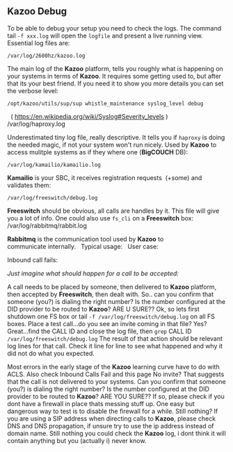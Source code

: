 ## Kazoo Debug

To be able to debug your setup you need to check the logs. The command tail `-f xxx.log` will open the `logfile` and present a live 
running view.
 
Essential log files are:

    /var/log/2600hz/kazoo.log

The main log of the **Kazoo** platform, tells you roughly what is happening on your systems in terms of **Kazoo**. It requires some getting used to, but after that its your best friend. If you need it to show you more details you can set the verbose level: 
    
    /opt/kazoo/utils/sup/sup whistle_maintenance syslog_level debug
    (
    https://en.wikipedia.org/wiki/Syslog#Severity_levels
    )
    /var/log/haproxy.log
    
Underestimated tiny log file, really descriptive. It tells you if `haproxy` is doing the needed magic, if not your system won't run nicely. Used by **Kazoo** to access mulitple systems as if they where one (**BigCOUCH** DB):

    /var/log/kamailio/kamailio.log
    

**Kamailio** is your SBC, it receives registration requests  (+some) and validates them:

    /var/log/freeswitch/debug.log


**Freeswitch** should be obvious, all calls are handles by it. This file will give you a lot of info. One could also use `fs_cli` on a **Freeswitch** box: 
 
    /var/log/rabbitmq/rabbit.log


**Rabbitmq** is the communication tool used by **Kazoo** to communicate internally.
 
Typical usage:
 
User case: 

Inbound call fails:


*Just imagine what should happen for a call to be accepted:*

A call needs to be placed by someone, then delivered to **Kazoo** platform, then accepted by **Freeswitch**, then dealt with.
So.. can you confirm that someone (you?) is dialing the right number? Is the number configured at the DID provider to be routed to **Kazoo**? ARE U SURE?? Ok, so lets first shutdown one FS box or tail `-f /var/log/freeswitch/debug.log` on all FS boxes.
Place a test call...do you see an invite coming in that file? Yes? Great...find the CALL ID and close the log file, then `grep` CALL ID `/var/log/freeswitch/debug.log` The result of that action should be relevant log lines for that call. Check it line for line to see what happened and why it did not do what you expected.

Most errors in the early stage of the **Kazoo** learning curve have to do with ACLS. Also check Inbound Calls Fail and this page
No invite? That suggests that the call is not delivered to your systems. Can you confirm that someone (you?) is dialing the right number? Is the number configured at the DID provider to be routed to **Kazoo**? ARE YOU SURE?? If so, please check if you dont have a firewall in place thats messing stuff up. One easy but dangerous way to test is to disable the firewall for a while. Still nothing? If you are using a SIP address when directing calls to **Kazoo**, please check DNS and DNS propagation, if unsure try to use the ip address instead of domain name. Still nothing you could check the **Kazoo** log, i dont think it will contain anything but you (actually i) never know.
 
 
 
 
 
 
 
